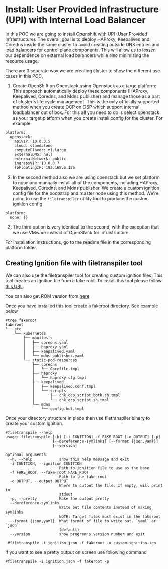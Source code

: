 # Install: User Provided Infrastructure (UPI) with Internal Load Balancer
In this POC we are going to install Openshift with UPI (User Provided Infrastructure). The overall goal is to deploy HAProxy, Keepalived and Coredns inside the same cluster to avoid creating outside DNS entries and load balancers for control plane components. This will allow us to lessen our dependence on external load balancers while also minimizing the resource usage.
 
There are 3 separate way we are creating cluster to show the different use cases in this POC,

1. Create OpenShift on Openstack using Openstack as a targe platform: This approach automatically deploy these components (HAProxy, Keepalived, Coredns, and Mdns publisher) and manage those as a part of cluster's life cycle management. This is the only officially supported method when you create OCP on OSP which support internal loadbalancer out of box. For this all you need to do is select openstack as your target platform when you create install config for the cluster. For example
```
platform:
  openstack:
    apiVIP: 10.0.0.5
    cloud: standalone
    computeFlavor: m1.large
    externalDNS: null
    externalNetwork: public
    ingressVIP: 10.0.0.7
    lbFloatingIP: 192.168.5.126
```

2. In the second method also we are using openstack but we set platform to none and manually install all of the components, including HAProxy, Keepalived, Coredns, and Mdns publisher. We create a custom ignition config file for the bootstrap and master node using this method. We're going to use the `filetranspiler` utility tool to produce the custom ignition config. 
```
platform:
  none: {}
```

3. The third option is very identical to the second, with the exception that we use VMware instead of OpenStack for infrastructure.

For installation instructions, go to the readme file in the corresponding platform folder.

## Creating Ignition file with filetranspiler tool
We can also use the filetranspiler tool for creating custom ignition files. This tool creates an Ignition file from a fake root. To install this tool please follow [this URL](https://github.com/ashcrow/filetranspiler).

You can also get ROM version from [here](https://download.copr.fedorainfracloud.org/results/eminguez/eminguez-RPMs/fedora-33-x86_64/01784152-filetranspiler/filetranspiler-1.1.0-1.fc33.x86_64.rpm)

Once you have installed this tool create a fakeroot directory. See example below
```
#tree fakeroot
fakeroot
└── etc
    └── kubernetes
        ├── manifests
        │   ├── coredns.yaml
        │   ├── haproxy.yaml
        │   ├── keepalived.yaml
        │   └── mdns-publisher.yaml
        └── static-pod-resources
            ├── coredns
            │   └── Corefile.tmpl
            ├── haproxy
            │   └── haproxy.cfg.tmpl
            ├── keepalived
            │   ├── keepalived.conf.tmpl
            │   └── scripts
            │       ├── chk_ocp_script_both.sh.tmpl
            │       └── chk_ocp_script.sh.tmpl
            └── mdns
                └── config.hcl.tmpl
```
Once your directory structure in place then use filetranspiler binary to create your custom ignition.
```
#filetranspile --help
usage: filetranspile [-h] [-i IGNITION] -f FAKE_ROOT [-o OUTPUT] [-p]
                     [--dereference-symlinks] [--format {json,yaml}]
                     [--version]

optional arguments:
  -h, --help            show this help message and exit
  -i IGNITION, --ignition IGNITION
                        Path to ignition file to use as the base
  -f FAKE_ROOT, --fake-root FAKE_ROOT
                        Path to the fake root
  -o OUTPUT, --output OUTPUT
                        Where to output the file. If empty, will print to
                        stdout
  -p, --pretty          Make the output pretty
  --dereference-symlinks
                        Write out file contents instead of making symlinks
                        NOTE: Target files must exist in the fakeroot
  --format {json,yaml}  What format of file to write out. `yaml` or `json`
                        (default)
  --version             show program's version number and exit
 
 #filetranspile -i ignition.json -f fakeroot -o custom-ignition.ign
 ```
 If you want to see a pretty output on screen use following command
 ```
 #filetranspile -i ignition.json -f fakeroot -p
 ```
